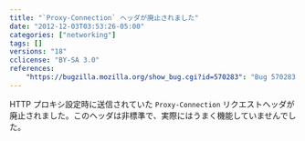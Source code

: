 ```yaml
---
title: "`Proxy-Connection` ヘッダが廃止されました"
date: "2012-12-03T03:53:26-05:00"
categories: ["networking"]
tags: []
versions: "18"
cclicense: "BY-SA 3.0"
references:
    "https://bugzilla.mozilla.org/show_bug.cgi?id=570283": "Bug 570283 – Stop sending Proxy-Connection"
---
```

HTTP プロキシ設定時に送信されていた `Proxy-Connection` リクエストヘッダが廃止されました。このヘッダは非標準で、実際にはうまく機能していませんでした。
